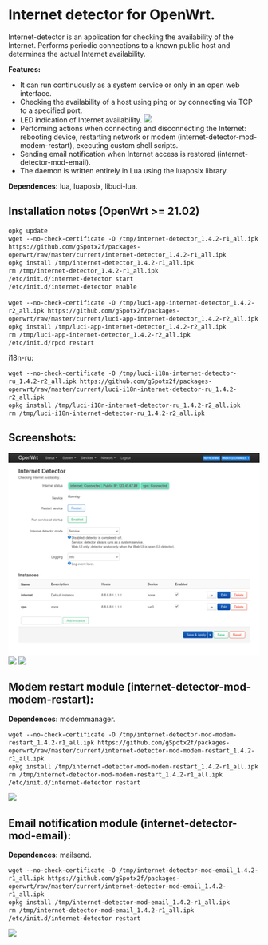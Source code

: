 # Internet detector for OpenWrt.
Internet-detector is an application for checking the availability of the Internet. Performs periodic connections to a known public host and determines the actual Internet availability.

**Features:**
 - It can run continuously as a system service or only in an open web interface.
 - Checking the availability of a host using ping or by connecting via TCP to a specified port.
 - LED indication of Internet availability.
![](https://github.com/gSpotx2f/luci-app-internet-detector/blob/master/screenshots/internet-led.jpg)
 - Performing actions when connecting and disconnecting the Internet: rebooting device, restarting network or modem (internet-detector-mod-modem-restart), executing custom shell scripts.
 - Sending email notification when Internet access is restored (internet-detector-mod-email).
 - The daemon is written entirely in Lua using the luaposix library.

**Dependences:** lua, luaposix, libuci-lua.

## Installation notes (OpenWrt >= 21.02)

    opkg update
    wget --no-check-certificate -O /tmp/internet-detector_1.4.2-r1_all.ipk https://github.com/gSpotx2f/packages-openwrt/raw/master/current/internet-detector_1.4.2-r1_all.ipk
    opkg install /tmp/internet-detector_1.4.2-r1_all.ipk
    rm /tmp/internet-detector_1.4.2-r1_all.ipk
    /etc/init.d/internet-detector start
    /etc/init.d/internet-detector enable

    wget --no-check-certificate -O /tmp/luci-app-internet-detector_1.4.2-r2_all.ipk https://github.com/gSpotx2f/packages-openwrt/raw/master/current/luci-app-internet-detector_1.4.2-r2_all.ipk
    opkg install /tmp/luci-app-internet-detector_1.4.2-r2_all.ipk
    rm /tmp/luci-app-internet-detector_1.4.2-r2_all.ipk
    /etc/init.d/rpcd restart

i18n-ru:

    wget --no-check-certificate -O /tmp/luci-i18n-internet-detector-ru_1.4.2-r2_all.ipk https://github.com/gSpotx2f/packages-openwrt/raw/master/current/luci-i18n-internet-detector-ru_1.4.2-r2_all.ipk
    opkg install /tmp/luci-i18n-internet-detector-ru_1.4.2-r2_all.ipk
    rm /tmp/luci-i18n-internet-detector-ru_1.4.2-r2_all.ipk

## Screenshots:

![](https://github.com/gSpotx2f/luci-app-internet-detector/blob/master/screenshots/01.jpg)
![](https://github.com/gSpotx2f/luci-app-internet-detector/blob/master/screenshots/02.jpg)
![](https://github.com/gSpotx2f/luci-app-internet-detector/blob/master/screenshots/03.jpg)

## Modem restart module (internet-detector-mod-modem-restart):

**Dependences:** modemmanager.

    wget --no-check-certificate -O /tmp/internet-detector-mod-modem-restart_1.4.2-r1_all.ipk https://github.com/gSpotx2f/packages-openwrt/raw/master/current/internet-detector-mod-modem-restart_1.4.2-r1_all.ipk
    opkg install /tmp/internet-detector-mod-modem-restart_1.4.2-r1_all.ipk
    rm /tmp/internet-detector-mod-modem-restart_1.4.2-r1_all.ipk
    /etc/init.d/internet-detector restart

![](https://github.com/gSpotx2f/luci-app-internet-detector/blob/master/screenshots/04.jpg)

## Email notification module (internet-detector-mod-email):

**Dependences:** mailsend.

    wget --no-check-certificate -O /tmp/internet-detector-mod-email_1.4.2-r1_all.ipk https://github.com/gSpotx2f/packages-openwrt/raw/master/current/internet-detector-mod-email_1.4.2-r1_all.ipk
    opkg install /tmp/internet-detector-mod-email_1.4.2-r1_all.ipk
    rm /tmp/internet-detector-mod-email_1.4.2-r1_all.ipk
    /etc/init.d/internet-detector restart

![](https://github.com/gSpotx2f/luci-app-internet-detector/blob/master/screenshots/05.jpg)

